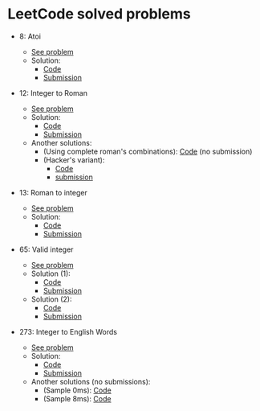 # LeetCode solved problems

* 8: Atoi 
    - [See problem](https://leetcode.com/problems/string-to-integer-atoi/) 
    - Solution:
        - [Code](Solution_8.php)
        - [Submission](https://leetcode.com/submissions/detail/332709194/)

* 12: Integer to Roman
    - [See problem](https://leetcode.com/problems/integer-to-roman/) 
    - Solution:
        - [Code](Solution_12.php)
        - [Submission](https://leetcode.com/submissions/detail/334022405/)
    - Another solutions:
        - (Using complete roman's combinations): [Code](../favorites/Solution_12.php) (no submission)
        - (Hacker's variant): 
            - [Code](../favorites/Solution_12_2.php)
            - [submission](https://leetcode.com/submissions/detail/334761026/)
            
* 13: Roman to integer 
    - [See problem](https://leetcode.com/problems/roman-to-integer/) 
    - Solution:
        - [Code](Solution_13.php)
        - [Submission](https://leetcode.com/submissions/detail/333298325/)

* 65: Valid integer
    - [See problem](https://leetcode.com/problems/valid-number/) 
    - Solution (1):
        - [Code](Solution_65_1.php)
        - [Submission](https://leetcode.com/submissions/detail/333250103/)
    - Solution (2):
        - [Code](Solution_65_2.php)
        - [Submission](https://leetcode.com/submissions/detail/333261658/)

* 273: Integer to English Words
    - [See problem](https://leetcode.com/problems/integer-to-english-words/) 
    - Solution:
        - [Code](Solution_273.php)
        - [Submission](https://leetcode.com/submissions/detail/334140644/)
    - Another solutions (no submissions):
        - (Sample 0ms): [Code](../favorites/Solution_273_0.php)
        - (Sample 8ms): [Code](../favorites/Solution_12_2.php)
